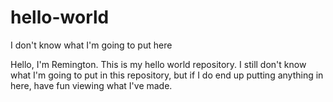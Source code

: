 # hello-world
I don't know what I'm going to put here

Hello, I'm Remington. This is my hello world repository. I still don't know what I'm going to put in this repository, but if I do end up putting anything in here, have fun viewing what I've made.
